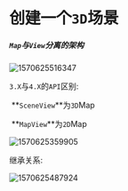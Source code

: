 # 创建一个`3D`场景

##### `Map`与`View`分离的架构

![1570625516347](D:\总结\img\1570625516347.png)

`3.X`与`4.X`的`API`区别:

​	**`SceneView`**为`3D`Map

​	**`MapView`**为`2D`Map

![1570625359905](D:\总结\img\1570625359905.png)

继承关系:

![1570625487924](D:\总结\img\1570625487924.png)
